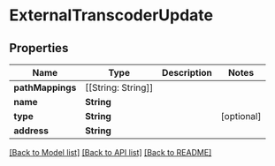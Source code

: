 # ExternalTranscoderUpdate

## Properties

Name | Type | Description | Notes
------------ | ------------- | ------------- | -------------
**pathMappings** | [[String: String]] |  | 
**name** | **String** |  | 
**type** | **String** |  | [optional] 
**address** | **String** |  | 

[[Back to Model list]](../#documentation-for-models) [[Back to API list]](../#documentation-for-api-endpoints) [[Back to README]](../)


